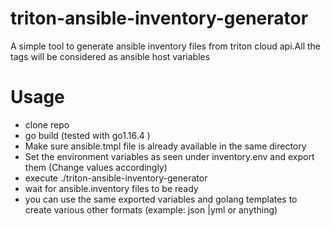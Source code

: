 # triton-ansible-inventory-generator
A simple tool to generate ansible inventory files from triton cloud api.All the tags will be considered as ansible host variables
# Usage
- clone repo
- go build (tested with go1.16.4 )
- Make sure ansible.tmpl file is already available in the same directory
- Set the environment variables as seen under inventory.env and export them (Change values accordingly)
- execute ./triton-ansible-inventory-generator
- wait for ansible.inventory files to be ready
- you can use the same exported variables and golang templates to create various other formats (example: json |yml or anything)

